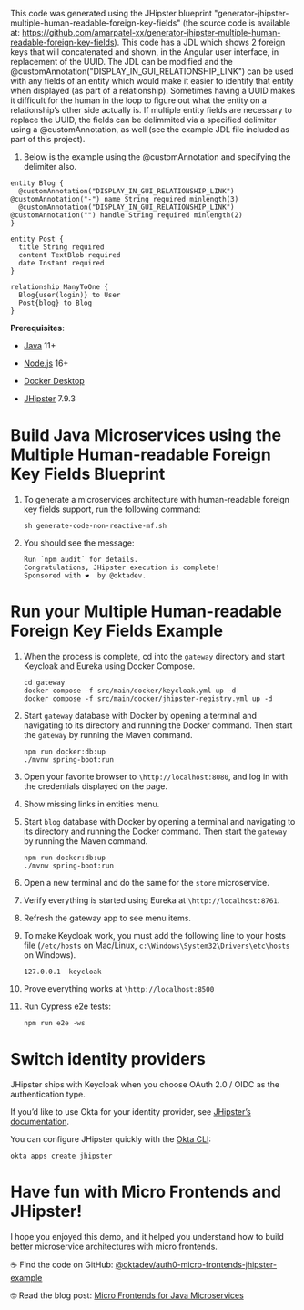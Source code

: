 This code was generated using the JHipster blueprint
"generator-jhipster-multiple-human-readable-foreign-key-fields" (the
source code is available at:
<https://github.com/amarpatel-xx/generator-jhipster-multiple-human-readable-foreign-key-fields>).
This code has a JDL which shows 2 foreign keys that will concatenated
and shown, in the Angular user interface, in replacement of the UUID.
The JDL can be modified and the
@customAnnotation("DISPLAY\_IN\_GUI\_RELATIONSHIP\_LINK") can be used
with any fields of an entity which would make it easier to identify that
entity when displayed (as part of a relationship). Sometimes having a
UUID makes it difficult for the human in the loop to figure out what the
entity on a relationship’s other side actually is. If multiple entity
fields are necessary to replace the UUID, the fields can be delimmited
via a specified delimiter using a @customAnnotation, as well (see the
example JDL file included as part of this project).

1.  Below is the example using the @customAnnotation and specifying the
    delimiter also.

<!-- -->

    entity Blog {
      @customAnnotation("DISPLAY_IN_GUI_RELATIONSHIP_LINK") @customAnnotation("-") name String required minlength(3)
      @customAnnotation("DISPLAY_IN_GUI_RELATIONSHIP_LINK") @customAnnotation("") handle String required minlength(2)
    }

    entity Post {
      title String required
      content TextBlob required
      date Instant required
    }

    relationship ManyToOne {
      Blog{user(login)} to User
      Post{blog} to Blog
    }

**Prerequisites**:

-   [Java](https://sdkman.io/) 11+

-   [Node.js](https://nodejs.com/) 16+

-   [Docker Desktop](https://www.docker.com/products/docker-desktop/)

-   [JHipster](https://www.jhipster.tech/installation/) 7.9.3

# Build Java Microservices using the Multiple Human-readable Foreign Key Fields Blueprint

1.  To generate a microservices architecture with human-readable foreign
    key fields support, run the following command:

        sh generate-code-non-reactive-mf.sh

2.  You should see the message:

        Run `npm audit` for details.
        Congratulations, JHipster execution is complete!
        Sponsored with ❤️  by @oktadev.

# Run your Multiple Human-readable Foreign Key Fields Example

1.  When the process is complete, cd into the `gateway` directory and
    start Keycloak and Eureka using Docker Compose.

        cd gateway
        docker compose -f src/main/docker/keycloak.yml up -d
        docker compose -f src/main/docker/jhipster-registry.yml up -d

2.  Start `gateway` database with Docker by opening a terminal and
    navigating to its directory and running the Docker command. Then
    start the `gateway` by running the Maven command.

        npm run docker:db:up
        ./mvnw spring-boot:run

3.  Open your favorite browser to `\http://localhost:8080`, and log in
    with the credentials displayed on the page.

4.  Show missing links in entities menu.

5.  Start `blog` database with Docker by opening a terminal and
    navigating to its directory and running the Docker command. Then
    start the `gateway` by running the Maven command.

        npm run docker:db:up
        ./mvnw spring-boot:run

6.  Open a new terminal and do the same for the `store` microservice.

7.  Verify everything is started using Eureka at
    `\http://localhost:8761`.

8.  Refresh the gateway app to see menu items.

9.  To make Keycloak work, you must add the following line to your hosts
    file (`/etc/hosts` on Mac/Linux,
    `c:\Windows\System32\Drivers\etc\hosts` on Windows).

        127.0.0.1  keycloak

10. Prove everything works at `\http://localhost:8500`

11. Run Cypress e2e tests:

        npm run e2e -ws

# Switch identity providers

JHipster ships with Keycloak when you choose OAuth 2.0 / OIDC as the
authentication type.

If you’d like to use Okta for your identity provider, see [JHipster’s
documentation](https://www.jhipster.tech/security/#okta).

You can configure JHipster quickly with the [Okta
CLI](https://cli.okta.com):

    okta apps create jhipster

# Have fun with Micro Frontends and JHipster!

I hope you enjoyed this demo, and it helped you understand how to build
better microservice architectures with micro frontends.

☕️ Find the code on GitHub:
[@oktadev/auth0-micro-frontends-jhipster-example](https://github.com/oktadev/auth0-micro-frontends-jhipster-example)

🤓 Read the blog post: [Micro Frontends for Java
Microservices](https://auth0.com/blog/micro-frontends-for-java-microservices/)
